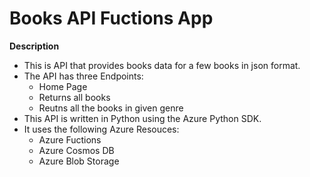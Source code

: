 # Books API Fuctions App

**Description**
- This is API that provides books data for a few books in json format.
- The API has three Endpoints:
    - Home Page
    - Returns all books
    - Reutns all the books in given genre
- This API is written in Python using the Azure Python SDK.
- It uses the following Azure Resouces:
    - Azure Fuctions
    - Azure Cosmos DB
    - Azure Blob Storage
  
